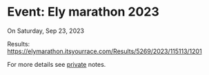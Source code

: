# Event: Ely marathon 2023

On Saturday, Sep 23, 2023

Results: https://elymarathon.itsyourrace.com/Results/5269/2023/115113/1201

For more details see [private](keg:private/692) notes.
